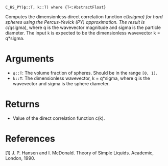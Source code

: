 ```
C_HS_PY(ϕ::T, k::T) where {T<:AbstractFloat}
```

Computes the dimensionless direct correlation function c(k*sigma) for hard spheres using the Percus-Yevick (PY) approximation. The result is c(q*sigma), where q is the wavevector magnitude and sigma is the particle diameter. The input `k` is expected to be the dimensionless wavevector k = q*sigma.

# Arguments

  * `ϕ::T`: The volume fraction of spheres. Should be in the range `[0, 1)`.
  * `k::T`: The dimensionless wavevector, k = q*sigma, where q is the wavevector and sigma is the sphere diameter.

# Returns

  * Value of the direct correlation function c(k).

# References

[1] J. P. Hansen and I. McDonald. Theory of Simple Liquids. Academic, London, 1990.
